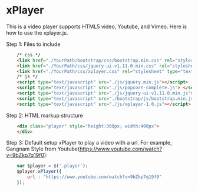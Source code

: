 xPlayer
=======

This is a video player supports HTML5 video, Youtube, and Vimeo. Here is how to use the xplayer.js.

Step 1: Files to include
```HTML
    /* css */
    <link href="./YourPath/bootstrap/css/bootstrap.min.css" rel="stylesheet">
    <link href="./YourPath/css/jquery-ui-v1.11.0.min.css" rel="stylesheet" type="text/css"> 
    <link href="./YourPath/css/xplayer.css" rel="stylesheet" type="text/css"> 
    /* js */
    <script type="text/javascript" src="./js/jquery.min.js"></script>
    <script type="text/javascript" src="./js/popcorn-complete.js"> </script>  
    <script type="text/javascript" src="./js/jquery-ui-v1.11.0.min.js"></script>
    <script type="text/javascript" src="./bootstrap/js/bootstrap.min.js"></script>
    <script type="text/javascript" src="./js/xplayer-1.0.js"></script>
```
Step 2: HTML markup structure
```HTML
    <div class="player" style="height:300px; width:400px">
    </div>
```    
Step 3: Default setup xPlayer to play a video with a url. For example, Gangnam Style from Youtube(https://www.youtube.com/watch?v=9bZkp7q19f0):
```Javascript
    var $player = $('.player');  
    $player.xPlayer({
        url : "https://www.youtube.com/watch?v=9bZkp7q19f0"
    });
```
